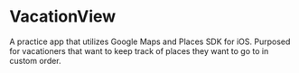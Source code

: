 # VacationView
A practice app that utilizes Google Maps and Places SDK for iOS. Purposed for vacationers that want to keep track of places they want to go to in custom order.
